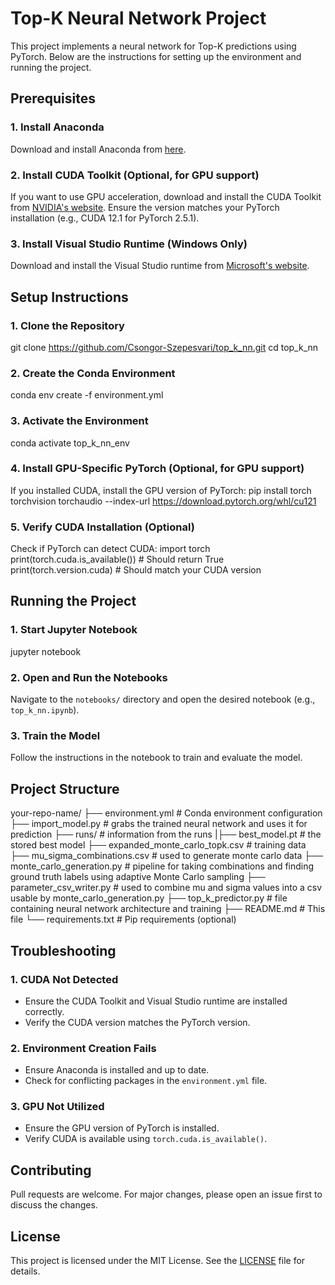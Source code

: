 # Top-K Neural Network Project

This project implements a neural network for Top-K predictions using PyTorch. Below are the instructions for setting up the environment and running the project.

## Prerequisites

### 1. Install Anaconda
Download and install Anaconda from [here](https://www.anaconda.com/products/distribution).

### 2. Install CUDA Toolkit (Optional, for GPU support)
If you want to use GPU acceleration, download and install the CUDA Toolkit from [NVIDIA's website](https://developer.nvidia.com/cuda-downloads). Ensure the version matches your PyTorch installation (e.g., CUDA 12.1 for PyTorch 2.5.1).

### 3. Install Visual Studio Runtime (Windows Only)
Download and install the Visual Studio runtime from [Microsoft's website](https://learn.microsoft.com/en-us/cpp/windows/latest-supported-vc-redist?view=msvc-170).

## Setup Instructions

### 1. Clone the Repository
git clone https://github.com/Csongor-Szepesvari/top_k_nn.git
cd top_k_nn

### 2. Create the Conda Environment
conda env create -f environment.yml

### 3. Activate the Environment
conda activate top_k_nn_env

### 4. Install GPU-Specific PyTorch (Optional, for GPU support)
If you installed CUDA, install the GPU version of PyTorch:
pip install torch torchvision torchaudio --index-url https://download.pytorch.org/whl/cu121

### 5. Verify CUDA Installation (Optional)
Check if PyTorch can detect CUDA:
import torch
print(torch.cuda.is_available()) # Should return True
print(torch.version.cuda) # Should match your CUDA version

## Running the Project

### 1. Start Jupyter Notebook
jupyter notebook

### 2. Open and Run the Notebooks
Navigate to the `notebooks/` directory and open the desired notebook (e.g., `top_k_nn.ipynb`).

### 3. Train the Model
Follow the instructions in the notebook to train and evaluate the model.

## Project Structure
your-repo-name/
├── environment.yml # Conda environment configuration
├── import_model.py # grabs the trained neural network and uses it for prediction
├── runs/ # information from the runs
|├── best_model.pt # the stored best model 
├── expanded_monte_carlo_topk.csv # training data
├── mu_sigma_combinations.csv # used to generate monte carlo data
├── monte_carlo_generation.py # pipeline for taking combinations and finding ground truth labels using adaptive Monte Carlo sampling
├── parameter_csv_writer.py # used to combine mu and sigma values into a csv usable by monte_carlo_generation.py
├── top_k_predictor.py # file containing neural network architecture and training
├── README.md # This file
└── requirements.txt # Pip requirements (optional)

## Troubleshooting

### 1. CUDA Not Detected
- Ensure the CUDA Toolkit and Visual Studio runtime are installed correctly.
- Verify the CUDA version matches the PyTorch version.

### 2. Environment Creation Fails
- Ensure Anaconda is installed and up to date.
- Check for conflicting packages in the `environment.yml` file.

### 3. GPU Not Utilized
- Ensure the GPU version of PyTorch is installed.
- Verify CUDA is available using `torch.cuda.is_available()`.

## Contributing
Pull requests are welcome. For major changes, please open an issue first to discuss the changes.

## License
This project is licensed under the MIT License. See the [LICENSE](LICENSE) file for details.




